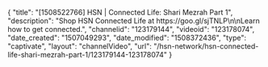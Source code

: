 {
    "title": "[1508522766] HSN | Connected Life: Shari Mezrah Part 1",
    "description": "Shop HSN Connected Life at https:\/\/goo.gl\/sjTNLP\n\nLearn how to get connected.",
    "channelid": "123179144",
    "videoid": "123178074",
    "date_created": "1507049293",
    "date_modified": "1508372436",
    "type": "captivate",
    "layout": "channelVideo",
    "url": "\/hsn-network\/hsn-connected-life-shari-mezrah-part-1\/123179144-123178074"
}
